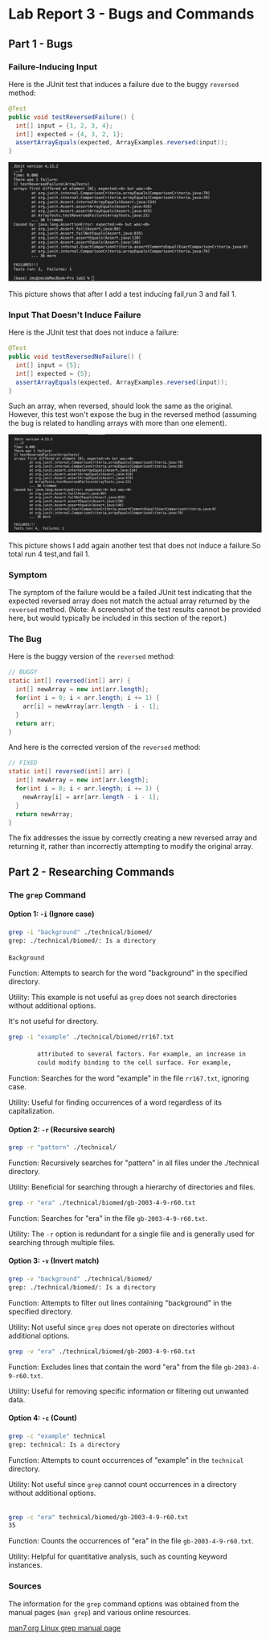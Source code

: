 # Lab Report 3 - Bugs and Commands

## Part 1 - Bugs

### Failure-Inducing Input

Here is the JUnit test that induces a failure due to the buggy `reversed` method:

```java
@Test
public void testReversedFailure() {
  int[] input = {1, 2, 3, 4};
  int[] expected = {4, 3, 2, 1};
  assertArrayEquals(expected, ArrayExamples.reversed(input));
}
```
![image](https://raw.githubusercontent.com/zmc0806/cse15L-lab-report3/main/test1.jpeg)

This picture shows that after I add a test inducing fail,run 3 and fail 1.

### Input That Doesn't Induce Failure

Here is the JUnit test that does not induce a failure:

```java
@Test
public void testReversedNoFailure() {
  int[] input = {5};
  int[] expected = {5};
  assertArrayEquals(expected, ArrayExamples.reversed(input));
}
```
Such an array, when reversed, should look the same as the original. However, this test won't expose the bug in the reversed method (assuming the bug is related to handling arrays with more than one element).

![image](https://raw.githubusercontent.com/zmc0806/cse15L-lab-report3/main/test2.jpeg)

This picture shows I add again another test that does not induce a failure.So total run 4 test,and fail 1.

### Symptom

The symptom of the failure would be a failed JUnit test indicating that the expected reversed array does not match the actual array returned by the `reversed` method. (Note: A screenshot of the test results cannot be provided here, but would typically be included in this section of the report.)

### The Bug

Here is the buggy version of the `reversed` method:

```java
// BUGGY
static int[] reversed(int[] arr) {
  int[] newArray = new int[arr.length];
  for(int i = 0; i < arr.length; i += 1) {
    arr[i] = newArray[arr.length - i - 1];
  }
  return arr;
}
```

And here is the corrected version of the `reversed` method:

```java
// FIXED
static int[] reversed(int[] arr) {
  int[] newArray = new int[arr.length];
  for(int i = 0; i < arr.length; i += 1) {
    newArray[i] = arr[arr.length - i - 1];
  }
  return newArray;
}
```

The fix addresses the issue by correctly creating a new reversed array and returning it, rather than incorrectly attempting to modify the original array.

## Part 2 - Researching Commands

### The `grep` Command

#### Option 1: `-i` (Ignore case)

```bash
grep -i "background" ./technical/biomed/
grep: ./technical/biomed/: Is a directory

Background
```
Function: Attempts to search for the word "background" in the specified directory.

Utility: This example is not useful as  `grep` does not search directories without additional options.

It's not useful for directory.

```bash
grep -i "example" ./technical/biomed/rr167.txt

        attributed to several factors. For example, an increase in
        could modify binding to the cell surface. For example,
```
Function: Searches for the word "example" in the file `rr167.txt`, ignoring case.

Utility: Useful for finding occurrences of a word regardless of its capitalization.


#### Option 2: `-r` (Recursive search)

```bash
grep -r "pattern" ./technical/
```
Function: Recursively searches for "pattern" in all files under the ./technical directory.

Utility: Beneficial for searching through a hierarchy of directories and files.


```bash
grep -r "era" ./technical/biomed/gb-2003-4-9-r60.txt
```
Function: Searches for "era" in the file `gb-2003-4-9-r60.txt`.

Utility: The `-r` option is redundant for a single file and is generally used for searching through multiple files.

#### Option 3: `-v` (Invert match)

```bash
grep -v "background" ./technical/biomed/
grep: ./technical/biomed/: Is a directory
```

Function: Attempts to filter out lines containing "background" in the specified directory.

Utility: Not useful since `grep` does not operate on directories without additional options.

```bash
grep -v "era" ./technical/biomed/gb-2003-4-9-r60.txt
```

Function: Excludes lines that contain the word "era" from the file `gb-2003-4-9-r60.txt`.

Utility: Useful for removing specific information or filtering out unwanted data.

#### Option 4: `-c` (Count)

```bash
grep -c "example" technical
grep: technical: Is a directory
```

Function: Attempts to count occurrences of "example" in the `technical` directory.

Utility: Not useful since `grep` cannot count occurrences in a directory without additional options.

```bash

grep -c "era" technical/biomed/gb-2003-4-9-r60.txt
35
```

Function: Counts the occurrences of "era" in the file `gb-2003-4-9-r60.txt`.

Utility: Helpful for quantitative analysis, such as counting keyword instances.

### Sources

The information for the `grep` command options was obtained from the manual pages (`man grep`) and various online resources. 

[man7.org Linux grep manual page](https://man7.org/linux/man-pages/man1/grep.1.html)


